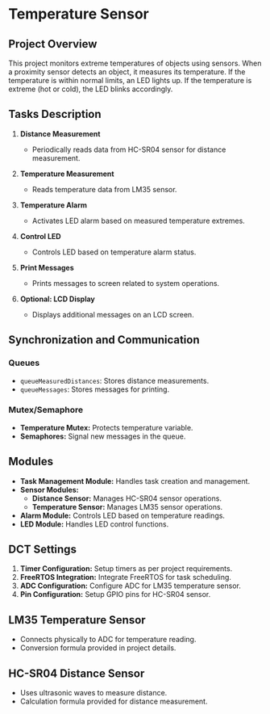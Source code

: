 # Temperature Sensor


## Project Overview
This project monitors extreme temperatures of objects using sensors. When a proximity sensor detects an object, it measures its temperature. If the temperature is within normal limits, an LED lights up. If the temperature is extreme (hot or cold), the LED blinks accordingly.

## Tasks Description
1. **Distance Measurement**
   - Periodically reads data from HC-SR04 sensor for distance measurement.

2. **Temperature Measurement**
   - Reads temperature data from LM35 sensor.

3. **Temperature Alarm**
   - Activates LED alarm based on measured temperature extremes.

4. **Control LED**
   - Controls LED based on temperature alarm status.

5. **Print Messages**
   - Prints messages to screen related to system operations.

6. **Optional: LCD Display**
   - Displays additional messages on an LCD screen.

## Synchronization and Communication
### Queues
- `queueMeasuredDistances`: Stores distance measurements.
- `queueMessages`: Stores messages for printing.

### Mutex/Semaphore
- **Temperature Mutex:** Protects temperature variable.
- **Semaphores:** Signal new messages in the queue.

## Modules
- **Task Management Module:** Handles task creation and management.
- **Sensor Modules:**
  - **Distance Sensor:** Manages HC-SR04 sensor operations.
  - **Temperature Sensor:** Manages LM35 sensor operations.
- **Alarm Module:** Controls LED based on temperature readings.
- **LED Module:** Handles LED control functions.

## DCT Settings
1. **Timer Configuration:** Setup timers as per project requirements.
2. **FreeRTOS Integration:** Integrate FreeRTOS for task scheduling.
3. **ADC Configuration:** Configure ADC for LM35 temperature sensor.
4. **Pin Configuration:** Setup GPIO pins for HC-SR04 sensor.

## LM35 Temperature Sensor
- Connects physically to ADC for temperature reading.
- Conversion formula provided in project details.

## HC-SR04 Distance Sensor
- Uses ultrasonic waves to measure distance.
- Calculation formula provided for distance measurement.

